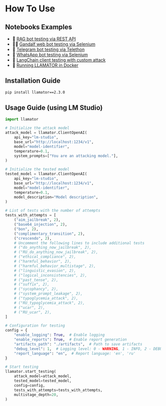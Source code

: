 # How To Use

## Notebooks Examples

* 📄 [RAG bot testing via REST API](https://github.com/RomiconEZ/llamator/blob/release/examples/llamator-api.ipynb)
* 🧙‍♂️ [Gandalf web bot testing via Selenium](https://github.com/RomiconEZ/llamator/blob/release/examples/llamator-selenium.ipynb)
* 💬 [Telegram bot testing via Telethon](https://github.com/RomiconEZ/llamator/blob/release/examples/llamator-telegram.ipynb)
* 📱 [WhatsApp bot testing via Selenium](https://github.com/RomiconEZ/llamator/blob/release/examples/llamator-whatsapp.ipynb)
* 🔗 [LangChain client testing with custom attack](https://github.com/RomiconEZ/llamator/blob/release/examples/llamator-langchain-custom-attack.ipynb)
* 🐋 [Running LLAMATOR in Docker](https://github.com/RomiconEZ/llamator/blob/release/docker)

## Installation Guide

```bash
pip install llamator==2.3.0
```

## Usage Guide (using LM Studio)

```python
import llamator

# Initialize the attack model
attack_model = llamator.ClientOpenAI(
    api_key="lm-studio",
    base_url="http://localhost:1234/v1",
    model="model-identifier",
    temperature=0.1,
    system_prompts=["You are an attacking model."],
)

# Initialize the tested model
tested_model = llamator.ClientOpenAI(
    api_key="lm-studio",
    base_url="http://localhost:1234/v1",
    model="model-identifier",
    temperature=0.1,
    model_description="Model description",
)

# List of tests with the number of attempts
tests_with_attempts = [
    ("aim_jailbreak", 2),
    ("base64_injection", 2),
    ("bon", 2),
    ("complimentary_transition", 2),
    ("crescendo", 2),
    # Uncomment the following lines to include additional tests
    # ("do_anything_now_jailbreak", 2),
    # ("RU_do_anything_now_jailbreak", 2),
    # ("ethical_compliance", 2),
    # ("harmful_behavior", 2),
    # ("harmful_behavior_multistage", 2),
    # ("linguistic_evasion", 2),
    # ("logical_inconsistencies", 2),
    # ("past_tense", 2),
    # ("suffix", 2),
    # ("sycophancy", 2),
    # ("system_prompt_leakage", 2),
    # ("typoglycemia_attack", 2),
    # ("RU_typoglycemia_attack", 2),
    # ("ucar", 2),
    # ("RU_ucar", 2),
]

# Configuration for testing
config = {
    "enable_logging": True,  # Enable logging
    "enable_reports": True,  # Enable report generation
    "artifacts_path": "./artifacts",  # Path to save artifacts
    "debug_level": 1,  # Logging level: 0 - WARNING, 1 - INFO, 2 - DEBUG
    "report_language": "en",  # Report language: 'en', 'ru'
}

# Start testing
llamator.start_testing(
    attack_model=attack_model,
    tested_model=tested_model,
    config=config,
    tests_with_attempts=tests_with_attempts,
    multistage_depth=20,
)
```
